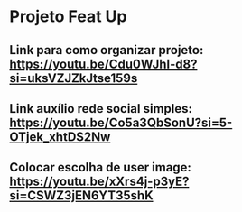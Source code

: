 # Projeto Feat Up

## Link para como organizar projeto: https://youtu.be/Cdu0WJhI-d8?si=uksVZJZkJtse159s

## Link auxílio rede social simples: https://youtu.be/Co5a3QbSonU?si=5-OTjek_xhtDS2Nw

## Colocar escolha de user image: https://youtu.be/xXrs4j-p3yE?si=CSWZ3jEN6YT35shK